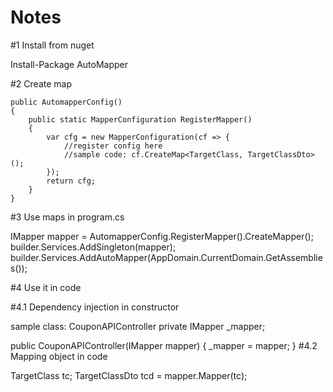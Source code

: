 # Notes
#1 Install from nuget

Install-Package AutoMapper

#2 Create map
```
public AutomapperConfig() 
{
	public static MapperConfiguration RegisterMapper()
	{
		var cfg = new MapperConfiguration(cf => {
			//register config here
			//sample code: cf.CreateMap<TargetClass, TargetClassDto>();
		});
		return cfg;
	}
}
```
#3 Use maps in program.cs

IMapper mapper = AutomapperConfig.RegisterMapper().CreateMapper();
builder.Services.AddSingleton(mapper);
builder.Services.AddAutoMapper(AppDomain.CurrentDomain.GetAssemblies());

#4 Use it in code

#4.1 Dependency injection in constructor

sample class: CouponAPIController
private IMapper _mapper;

public CouponAPIController(IMapper mapper)
{
  _mapper = mapper;
}
#4.2 Mapping object in code

TargetClass tc;
TargetClassDto tcd = mapper.Mapper<TargetClassDto>(tc);

